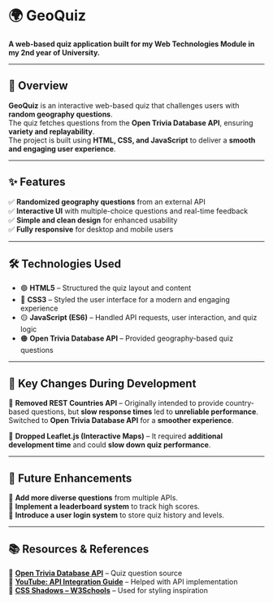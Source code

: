 # 🌍 **GeoQuiz**  
**A web-based quiz application built for my Web Technologies Module in my 2nd year of University.**  

---

## 📖 **Overview**  
**GeoQuiz** is an interactive web-based quiz that challenges users with **random geography questions**.  
The quiz fetches questions from the **Open Trivia Database API**, ensuring **variety and replayability**.  
The project is built using **HTML, CSS, and JavaScript** to deliver a **smooth and engaging user experience**.  

---

## ✨ **Features**  
✅ **Randomized geography questions** from an external API  
✅ **Interactive UI** with multiple-choice questions and real-time feedback  
✅ **Simple and clean design** for enhanced usability  
✅ **Fully responsive** for desktop and mobile users  

---

## 🛠 **Technologies Used**  
- 🟢 **HTML5** – Structured the quiz layout and content  
- 🔵 **CSS3** – Styled the user interface for a modern and engaging experience  
- 🟡 **JavaScript (ES6)** – Handled API requests, user interaction, and quiz logic  
- 🟠 **Open Trivia Database API** – Provided geography-based quiz questions  

---

## 🔄 **Key Changes During Development**  
🚫 **Removed REST Countries API** – Originally intended to provide country-based questions, but **slow response times** led to **unreliable performance**. Switched to **Open Trivia Database API** for a **smoother experience**.  

🚫 **Dropped Leaflet.js (Interactive Maps)** – It required **additional development time** and could **slow down quiz performance**.  

---

## 🔮 **Future Enhancements**  
🔹 **Add more diverse questions** from multiple APIs.  
🔹 **Implement a leaderboard system** to track high scores.  
🔹 **Introduce a user login system** to store quiz history and levels.  

---

## 📚 **Resources & References**  
📌 **[Open Trivia Database API](https://opentdb.com/api_config.php)** – Quiz question source  
📌 **[YouTube: API Integration Guide](https://www.youtube.com/watch?v=UF1Wk2J0vCE)** – Helped with API implementation  
📌 **[CSS Shadows – W3Schools](https://www.w3schools.com/css/css3_shadows.asp)** – Used for styling inspiration  



